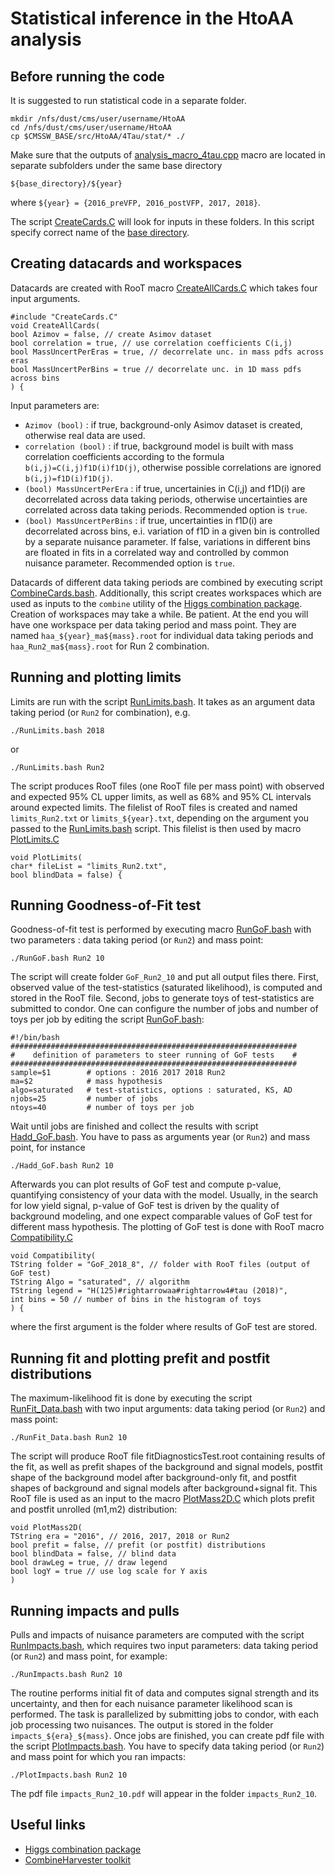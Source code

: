 # Statistical inference in the HtoAA analysis

## Before running the code
It is suggested to run statistical code in a separate folder.
```
mkdir /nfs/dust/cms/user/username/HtoAA
cd /nfs/dust/cms/user/username/HtoAA
cp $CMSSW_BASE/src/HtoAA/4Tau/stat/* ./
```

Make sure that the outputs of [analysis_macro_4tau.cpp](https://github.com/raspereza/HtoAA/blob/main/4Tau/bin/analysis_macro_4tau.cpp) macro are located in separate subfolders under the same base directory
```
${base_directory}/${year}
```

where `${year} = {2016_preVFP, 2016_postVFP, 2017, 2018}`.

The script [CreateCards.C](https://github.com/raspereza/HtoAA/blob/main/4Tau/stat/CreateAllCards.C) will look for inputs in these folders. In this script specify correct name of the [base directory](https://github.com/raspereza/HtoAA/blob/main/4Tau/stat/CreateCards.C#L314).

## Creating datacards and workspaces

Datacards are created with RooT macro [CreateAllCards.C](https://github.com/raspereza/HtoAA/blob/main/4Tau/stat/CreateAllCards.C) which takes four input arguments.
```
#include "CreateCards.C"
void CreateAllCards(
bool Azimov = false, // create Asimov dataset
bool correlation = true, // use correlation coefficients C(i,j)
bool MassUncertPerEras = true, // decorrelate unc. in mass pdfs across eras
bool MassUncertPerBins = true // decorrelate unc. in 1D mass pdfs across bins
) {
```

Input parameters are: 
* `Azimov (bool)` : if true, background-only Asimov dataset is created, otherwise real data are used. 
* `correlation (bool)` : if true, background model is built with mass correlation coefficients according to the formula `b(i,j)=C(i,j)f1D(i)f1D(j)`, otherwise possible correlations are ignored `b(i,j)=f1D(i)f1D(j)`. 
* `(bool) MassUncertPerEra` : if true, uncertainies in C(i,j) and f1D(i) are decorrelated across data taking periods, otherwise uncertainties are correlated across data taking periods. Recommended option is `true`.
* `(bool) MassUncertPerBins` : if true, uncertainties in f1D(i) are decorrelated across bins, e.i. variation of f1D in a given bin is controlled by a separate nuisance parameter. If false, variations in different bins are floated in fits in a correlated way and controlled by common nuisance parameter. Recommended option is `true`. 

Datacards of different data taking periods are combined by executing script [CombineCards.bash](https://github.com/raspereza/HtoAA/blob/main/4Tau/stat/CombineCards.bash). Additionally, this script creates workspaces which are used as inputs to the `combine` utility of the [Higgs combination package](http://cms-analysis.github.io/HiggsAnalysis-CombinedLimit). Creation of workspaces may take a while. Be patient. At the end you will have one workspace per data taking period and mass point. They are named `haa_${year}_ma${mass}.root` for individual data taking periods and `haa_Run2_ma${mass}.root` for Run 2 combination.

## Running and plotting limits

Limits are run with the script [RunLimits.bash](https://github.com/raspereza/HtoAA/blob/main/4Tau/stat/RunLimits.bash). It takes as an argument data taking period (or `Run2` for combination), e.g.
```
./RunLimits.bash 2018
```

or
```
./RunLimits.bash Run2
```

The script produces RooT files (one RooT file per mass point) with observed and expected 95% CL upper limits, as well as 68% and 95% CL intervals around expected limits. The filelist of RooT files is created and named `limits_Run2.txt` or `limits_${year}.txt`, depending on the argument you passed to the [RunLimits.bash](https://github.com/raspereza/HtoAA/blob/main/4Tau/stat/RunLimits.bash) script. This filelist is then used by macro [PlotLimits.C](https://github.com/raspereza/HtoAA/blob/main/4Tau/stat/PlotLimits.C) 
```
void PlotLimits(
char* fileList = "limits_Run2.txt",
bool blindData = false) {
```
  
## Running Goodness-of-Fit test   

Goodness-of-fit test is performed by executing macro [RunGoF.bash](https://github.com/raspereza/HtoAA/blob/main/4Tau/stat/RunGoF.bash) with two parameters : data taking period (or `Run2`) and mass point:
```
./RunGoF.bash Run2 10
```

The script will create folder `GoF_Run2_10` and put all output files there. First, observed value of the test-statistics (saturated likelihood), is computed and stored in the RooT file. Second, jobs to generate toys of test-statistics are submitted to condor. One can configure the number of jobs and number of toys per job by editing the script [RunGoF.bash](https://github.com/raspereza/HtoAA/blob/main/4Tau/stat/RunGoF.bash):
```
#!/bin/bash
################################################################
#    definition of parameters to steer running of GoF tests    #
################################################################
sample=$1        # options : 2016 2017 2018 Run2
ma=$2            # mass hypothesis
algo=saturated   # test-statistics, options : saturated, KS, AD 
njobs=25         # number of jobs 
ntoys=40         # number of toys per job

``` 

Wait until jobs are finished and collect the results with script [Hadd_GoF.bash](https://github.com/raspereza/HtoAA/blob/main/4Tau/stat/Hadd_GoF.bash). You have to pass as arguments year (or `Run2`) and mass point, for instance
```
./Hadd_GoF.bash Run2 10   
```

Afterwards you can plot results of GoF test and compute p-value, quantifying consistency of your data with the model. Usually, in the search for low yield signal, p-value of GoF test is driven by the quality of background modeling, and one expect comparable values of GoF test for different mass hypothesis. The plotting of GoF test is done with RooT macro [Compatibility.C](https://github.com/raspereza/HtoAA/blob/main/4Tau/stat/Compatibility.C)
```
void Compatibility(
TString folder = "GoF_2018_8", // folder with RooT files (output of GoF test)
TString Algo = "saturated", // algorithm
TString legend = "H(125)#rightarrowaa#rightarrow4#tau (2018)",
int bins = 50 // number of bins in the histogram of toys
) {
```

where the first argument is the folder where results of GoF test are stored.

## Running fit and plotting prefit and postfit distributions

The maximum-likelihood fit is done by executing the script [RunFit_Data.bash](https://github.com/raspereza/HtoAA/blob/main/4Tau/stat/RunFit_Data.bash) with two input arguments: data taking period (or `Run2`) and mass point:
```
./RunFit_Data.bash Run2 10
```

The script will produce RooT file fitDiagnosticsTest.root containing results of the fit, as well as prefit shapes of the background and signal models, postfit shape of the background model after background-only fit, and postfit shapes of background and signal models after background+signal fit. This RooT file is used as an input to the macro [PlotMass2D.C](https://github.com/raspereza/HtoAA/blob/main/4Tau/stat/PlotMass2D.C) which plots prefit and postfit unrolled (m1,m2) distribution:

```
void PlotMass2D(
TString era = "2016", // 2016, 2017, 2018 or Run2
bool prefit = false, // prefit (or postfit) distributions
bool blindData = false, // blind data
bool drawLeg = true, // draw legend
bool logY = true // use log scale for Y axis
) 
```

## Running impacts and pulls

Pulls and impacts of nuisance parameters are computed with the script 
[RunImpacts.bash](https://github.com/raspereza/HtoAA/blob/main/4Tau/stat/RunImpacts.bash), which requires two input parameters: data taking period (or `Run2`) and mass point, for example:
```
./RunImpacts.bash Run2 10
```

The routine performs initial fit of data and computes signal strength and its uncertainty, and then for each nuisance parameter likelihood scan is performed. The task is parallelized by submitting jobs to condor, with each job processing two nuisances. The output is stored in the folder `impacts_${era}_${mass}`. Once jobs are finished, you can create pdf file with the script [PlotImpacts.bash](https://github.com/raspereza/HtoAA/blob/main/4Tau/stat/PlotImpacts.bash). You have to specify data taking period (or `Run2`) and mass point for which you ran impacts:
```
./PlotImpacts.bash Run2 10
```
The pdf file `impacts_Run2_10.pdf` will appear in the folder `impacts_Run2_10`.

## Useful links

* [Higgs combination package](http://cms-analysis.github.io/HiggsAnalysis-CombinedLimit)
* [CombineHarvester toolkit](https://cms-analysis.github.io/CombineHarvester/index.html) 




 